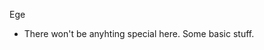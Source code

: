 Ege
- There won't be anyhting special here. Some basic stuff.

<!---
EgeOz2/EgeOz2 is a ✨ special ✨ repository because its `README.md` (this file) appears on your GitHub profile.
You can click the Preview link to take a look at your changes.
--->
